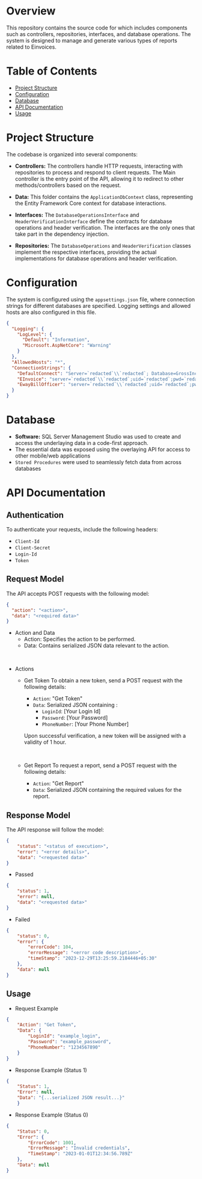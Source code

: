 # Overview

This repository contains the source code for which includes components such as controllers, repositories, interfaces, and database operations. The system is designed to manage and generate various types of reports related to Einvoices.
# Table of Contents

- [Project Structure](#project-structure)
- [Configuration](#configuration)
- [Database](#database)
- [API Documentation](#api-documentation)
- [Usage](#usage)

# Project Structure

The codebase is organized into several components:

- **Controllers:** The controllers handle HTTP requests, interacting with repositories to process and respond to client requests. The Main controller is the entry point of the API, allowing it to redirect to other methods/controllers based on the request.

- **Data:** This folder contains the `ApplicationDbContext` class, representing the Entity Framework Core context for database interactions.

- **Interfaces:** The `DatabaseOperationsInterface` and `HeaderVerificationInterface` define the contracts for database operations and header verification. The interfaces are the only ones that take part in the dependency injection.

- **Repositories:** The `DatabaseOperations` and `HeaderVerification` classes implement the respective interfaces, providing the actual implementations for database operations and header verification.

# Configuration

The system is configured using the `appsettings.json` file, where connection strings for different databases are specified. Logging settings and allowed hosts are also configured in this file.

```json
{
  "Logging": {
    "LogLevel": {
      "Default": "Information",
      "Microsoft.AspNetCore": "Warning"
    }
  },
  "AllowedHosts": "*",
  "ConnectionStrings": {
    "DefaultConnect": "Server=`redacted`\\`redacted`; Database=GrossIncomeDatabase; Trusted_Connection=True; Encrypt=False; MultipleActiveResultSets=true",
    "EInvoice": "server=`redacted`\\`redacted`;uid=`redacted`;pwd=`redacted`;database=`redacted`;Connect Timeout=120;MultipleActiveResultSets=False; Max Pool Size=120;TrustServerCertificate=True",
    "EwayBillOfficer": "server=`redacted`\\`redacted`;uid=`redacted`;pwd=`redacted`;database=`redacted`;Connect Timeout=120;MultipleActiveResultSets=False; Max Pool Size=12;TrustServerCertificate=True"
  }
}

```

# Database
- **Software:** SQL Server Management Studio was used to create and access the underlaying data in a code-first approach.
- The essential data was exposed using the overlaying API for access to other mobile/web applications
- `Stored Procedures` were used to seamlessly fetch data from across databases

# API Documentation

## Authentication

To authenticate your requests, include the following headers:

- `Client-Id`
- `Client-Secret`
- `Login-Id`
- `Token`

## Request Model

The API accepts POST requests with the following model:

```json
{
  "action": "<action>",
  "data": "<required data>"
}
```
- Action and Data
    - Action: Specifies the action to be performed.
    - Data: Contains serialized JSON data relevant to the action.
<br>

- Actions
    - Get Token
            To obtain a new token, send a POST request with the following details:

        - `Action`: "Get Token"
        - `Data`: Serialized JSON containing :
            - `LoginId`: [Your Login Id]
            - `Password`: [Your Password]
            - `PhoneNumber`: [Your Phone Number]

        Upon successful verification, a new token will be assigned with a validity of 1 hour.  
    <br>
    
    - Get Report
    To request a report, send a POST request with the following details:

        - `Action`: "Get Report"
        - `Data`: Serialized JSON containing the required values for the report.

## Response Model

The API response will follow the model:

```json
{
    "status": "<status of execution>",
    "error": "<error details>",
    "data": "<requested data>"
}
```
- Passed
```json
{
    "status": 1,
    "error": null,
    "data": "<requested data>"
}
```
- Failed
```json
{
    "status": 0,
    "error": {
        "errorCode": 104,
        "errorMessage": "<error code description>",
        "timeStamp": "2023-12-29T13:25:59.2184446+05:30"
    },
    "data": null
}
```
## Usage

- Request Example
```json
{
    "Action": "Get Token",
    "Data": {
        "LoginId": "example_login",
        "Password": "example_password",
        "PhoneNumber": "1234567890"
    }
}
```
- Response Example (Status 1)
```json
{
    "Status": 1,
    "Error": null,
    "Data": "{...serialized JSON result...}"
    }
```
- Response Example (Status 0)
```json
{
    "Status": 0,
    "Error": {
        "ErrorCode": 1001,
        "ErrorMessage": "Invalid credentials",
        "TimeStamp": "2023-01-01T12:34:56.789Z"
    },
    "Data": null
}
```
